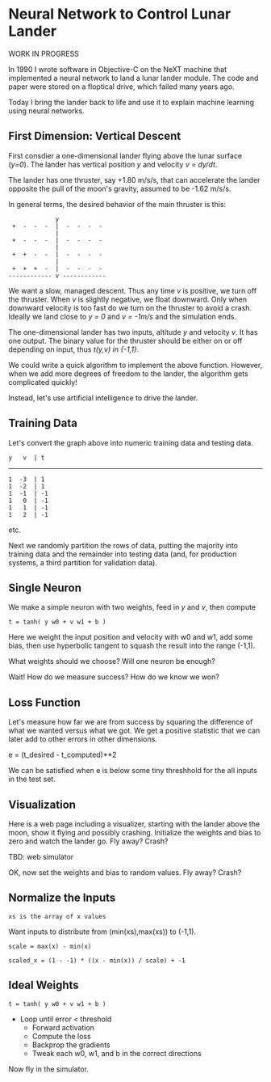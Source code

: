# Neural Network to Control Lunar Lander 

WORK IN PROGRESS

In 1990 I wrote software in Objective-C on the NeXT machine that
implemented a neural network to land a lunar lander module. The code
and paper were stored on a floptical drive, which failed many years
ago.

Today I bring the lander back to life and use it to explain machine
learning using neural networks.

## First Dimension: Vertical Descent

First consdier a one-dimensional lander flying above the lunar surface
(*y=0*). The lander has vertical position *y* and velocity *v = dy/dt*.

The lander has one thruster, say +1.80 m/s/s, that can accelerate the
lander opposite the pull of the moon's gravity, assumed to be -1.62
m/s/s.

In general terms, the desired behavior of the main thruster is this:

                 y
     +  -  -  -  |  -  -  -  -
                 |
     +  -  -  -  |  -  -  -  -
                 |
     +  +  -  -  |  -  -  -  -
                 |
     +  +  +  -  |  -  -  -  -
    ------------ v ------------

We want a slow, managed descent. Thus any time *v* is positive, we
turn off the thruster. When *v* is slightly negative, we float
downward. Only when downward velocity is too fast do we turn on the
thruster to avoid a crash. Ideally we land close to *y = 0* and *v =
-1m/s* and the simulation ends.

The one-dimensional lander has two inputs, altitude *y* and velocity *v*.
It has one output. The binary value for the thruster should be either on or off
depending on input, thus *t(y,v) in {-1,1}*.

We could write a quick algorithm to implement the above function.
However, when we add more degrees of freedom to the lander, the
algorithm gets complicated quickly!

Instead, let's use artificial intelligence to drive the lander.


## Training Data

Let's convert the graph above into numeric training data and testing data.

    y   v  | t
   ------------
    1  -3  | 1
    1  -2  | 1
    1  -1  | -1
    1   0  | -1
    1   1  | -1
    1   2  | -1
etc.

Next we randomly partition the rows of data, putting the majority into
training data and the remainder into testing data (and, for production
systems, a third partition for validation data).

## Single Neuron

We make a simple neuron with two weights, feed in *y* and *v*, then compute

    t = tanh( y w0 + v w1 + b )

Here we weight the input position and velocity with w0 and w1, add
some bias, then use hyperbolic tangent to squash the result into the
range (-1,1).

What weights should we choose? Will one neuron be enough?

Wait! How do we measure success? How do we know we won?


## Loss Function

Let's measure how far we are from success by squaring the difference
of what we wanted versus what we got. We get a positive statistic that
we can later add to other errors in other dimensions.

e = (t_desired - t_computed)**2 

We can be satisfied when e is below some tiny threshhold for the
all inputs in the test set.


## Visualization

Here is a web page including a visualizer, starting with the lander
above the moon, show it flying and possibly crashing. Initialize the
weights and bias to zero and watch the lander go. Fly away? Crash?

TBD: web simulator

OK, now set the weights and bias to random values. Fly away? Crash?

## Normalize the Inputs

    xs is the array of x values

Want inputs to distribute from (min(xs),max(xs)) to (-1,1).

    scale = max(x) - min(x)

    scaled_x = (1 - -1) * ((x - min(x)) / scale) + -1


## Ideal Weights

    t = tanh( y w0 + v w1 + b )

- Loop until error < threshold
  - Forward activation
  - Compute the loss
  - Backprop the gradients
  - Tweak each w0, w1, and b in the correct directions

Now fly in the simulator.
